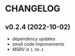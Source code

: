 # CHANGELOG

## v0.2.4 (2022-10-02)
- dependency updates
- small code improvements
- MSRV is `1.56.1`
